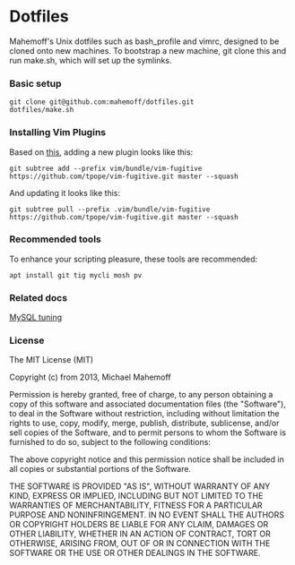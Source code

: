 Dotfiles
========

Mahemoff's Unix dotfiles such as bash\_profile and vimrc, designed to be cloned
onto new machines. To bootstrap a new machine, git clone this and run make.sh,
which will set up the symlinks.

### Basic setup

```
git clone git@github.com:mahemoff/dotfiles.git
dotfiles/make.sh
```

### Installing Vim Plugins

Based on
[this](http://endot.org/2011/05/18/git-submodules-vs-subtrees-for-vim-plugins/),
adding a new plugin looks like this:

    git subtree add --prefix vim/bundle/vim-fugitive https://github.com/tpope/vim-fugitive.git master --squash

And updating it looks like this:

    git subtree pull --prefix .vim/bundle/vim-fugitive https://github.com/tpope/vim-fugitive.git master --squash
    
### Recommended tools

To enhance your scripting pleasure, these tools are recommended:

```
apt install git tig mycli mosh pv
```

### Related docs

[MySQL tuning](https://gist.github.com/mahemoff/24a5a68e4d6b1f385af7826d195d79f0)

### License

The MIT License (MIT)

Copyright (c) from 2013, Michael Mahemoff

Permission is hereby granted, free of charge, to any person obtaining a copy
of this software and associated documentation files (the "Software"), to deal
in the Software without restriction, including without limitation the rights
to use, copy, modify, merge, publish, distribute, sublicense, and/or sell
copies of the Software, and to permit persons to whom the Software is
furnished to do so, subject to the following conditions:

The above copyright notice and this permission notice shall be included in
all copies or substantial portions of the Software.

THE SOFTWARE IS PROVIDED "AS IS", WITHOUT WARRANTY OF ANY KIND, EXPRESS OR
IMPLIED, INCLUDING BUT NOT LIMITED TO THE WARRANTIES OF MERCHANTABILITY,
FITNESS FOR A PARTICULAR PURPOSE AND NONINFRINGEMENT. IN NO EVENT SHALL THE
AUTHORS OR COPYRIGHT HOLDERS BE LIABLE FOR ANY CLAIM, DAMAGES OR OTHER
LIABILITY, WHETHER IN AN ACTION OF CONTRACT, TORT OR OTHERWISE, ARISING FROM,
OUT OF OR IN CONNECTION WITH THE SOFTWARE OR THE USE OR OTHER DEALINGS IN
THE SOFTWARE.
